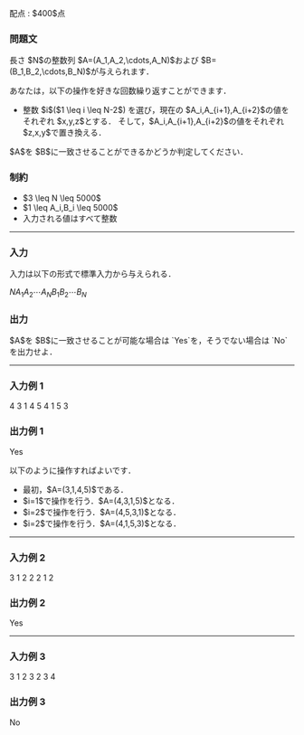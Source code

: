 
<div>

<span>

<span>

<p>
配点 : $400$点
</p>

<div>

<section>

### **問題文**

<p>
長さ $N$の整数列 $A=(A_1,A_2,\cdots,A_N)$および $B=(B_1,B_2,\cdots,B_N)$が与えられます．
</p>

<p>
あなたは，以下の操作を好きな回数繰り返すことができます．
</p>

<ul>

<li>
整数 $i$($1 \leq i \leq N-2$) を選び，現在の $A_i,A_{i+1},A_{i+2}$の値をそれぞれ $x,y,z$とする．
そして，$A_i,A_{i+1},A_{i+2}$の値をそれぞれ $z,x,y$で置き換える．
</li>

</ul>

<p>
$A$を $B$に一致させることができるかどうか判定してください．
</p>

</section>

</div>

<div>

<section>

### **制約**

<ul>

<li>
$3 \leq N \leq 5000$
</li>

<li>
$1 \leq A_i,B_i \leq 5000$
</li>

<li>
入力される値はすべて整数
</li>

</ul>

</section>

</div>

---

<div>

<div>

<section>

### **入力**

<p>
入力は以下の形式で標準入力から与えられる．
</p>

<div>

$N$$A_1$$A_2$$\cdots$$A_N$$B_1$$B_2$$\cdots$$B_N$
</div>

</section>

</div>

<div>

<section>

### **出力**

<p>
$A$を $B$に一致させることが可能な場合は `Yes`を，そうでない場合は `No`を出力せよ．
</p>

</section>

</div>

</div>

---

<div>

<section>

### **入力例 1**

<div>

4
3 1 4 5
4 1 5 3

</div>

</section>

</div>

<div>

<section>

### **出力例 1**

<div>

Yes

</div>

<p>
以下のように操作すればよいです．
</p>

<ul>

<li>
最初，$A=(3,1,4,5)$である．
</li>

<li>
$i=1$で操作を行う．$A=(4,3,1,5)$となる．
</li>

<li>
$i=2$で操作を行う．$A=(4,5,3,1)$となる．
</li>

<li>
$i=2$で操作を行う．$A=(4,1,5,3)$となる．
</li>

</ul>

</section>

</div>

---

<div>

<section>

### **入力例 2**

<div>

3
1 2 2
2 1 2

</div>

</section>

</div>

<div>

<section>

### **出力例 2**

<div>

Yes

</div>

</section>

</div>

---

<div>

<section>

### **入力例 3**

<div>

3
1 2 3
2 3 4

</div>

</section>

</div>

<div>

<section>

### **出力例 3**

<div>

No

</div>

</section>

</div>

</span>

</span>

</div>
